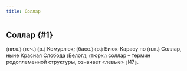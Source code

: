 ```yaml
---
title: Соллар
---
```

## Соллар {#1}

⦅ниж.⦆ ⦅теч.⦆ ⦅р.⦆ Комурлюк; ⦅басс.⦆ ⦅р.⦆ Биюк-Карасу по ⦅н.п.⦆ Соллар, ныне Красная Слобода ⦅Белог.⦆; ⦅тюрк.⦆ соллар – термин родоплеменной структуры, означает «левые» ⦃И7⦄.

